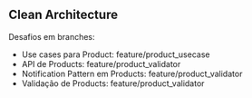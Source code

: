 Clean Architecture
---

Desafios em branches:
* Use cases para Product: feature/product_usecase
* API de Products: feature/product_validator
* Notification Pattern em Products: feature/product_validator
* Validação de Products: feature/product_validator
